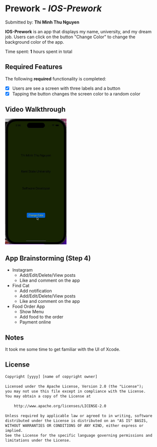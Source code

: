 # Prework - *IOS-Prework*

Submitted by: **Thi Minh Thu Nguyen**

**IOS-Prework** is an app that displays my name, university, and my dream job. Users can click on the button "Change Color" to change the background color of the app.

Time spent: **1** hours spent in total

## Required Features

The following **required** functionality is completed:

- [x] Users are see a screen with three labels and a button
- [x] Tapping the button changes the screen color to a random color
 
## Video Walkthrough

<img src='https://github.com/ThuNguyen-198/ios-prework/blob/main/ios-prework-demo.gif' width=200 />

## App Brainstorming (Step 4)
- Instagram
    + Add/Edit/Delete/View posts
    + Like and comment on the app
- Find Cat
    + Add notification
    + Add/Edit/Delete/View posts
    + Like and comment on the app
- Food Order App
    + Show Menu
    + Add food to the order
    + Payment online
  
## Notes

It took me some time to get familiar with the UI of Xcode.

## License

    Copyright [yyyy] [name of copyright owner]

    Licensed under the Apache License, Version 2.0 (the "License");
    you may not use this file except in compliance with the License.
    You may obtain a copy of the License at

        http://www.apache.org/licenses/LICENSE-2.0

    Unless required by applicable law or agreed to in writing, software
    distributed under the License is distributed on an "AS IS" BASIS,
    WITHOUT WARRANTIES OR CONDITIONS OF ANY KIND, either express or implied.
    See the License for the specific language governing permissions and
    limitations under the License.
